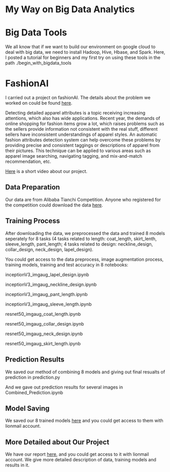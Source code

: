 # My Way on Big Data Analytics

# Big Data Tools

We all know that if we want to build our environment on google cloud to deal with big data, we need to install Hadoop, Hive, Hbase, and Spark. Here, I posted a tutorial for beginners and my first try on using these tools in the path ./begin_with_bigdata_tools

# FashionAI

I carried out a project on fashionAI. The details about the problem we worked on could be found [here](https://www.alibabacloud.com/zh/campaign/fashionai). 

Detecting detailed apparel attributes is a topic receiving increasing attentions, which also has wide applications. Recent year, the demands of online shopping for fashion items grow a lot, which raises problems such as the sellers provide information not consistent with the real stuff, different sellers have inconsistent understandings of apparel styles. An automatic fashion attributes detection system can help overcome these problems by providing precise and consistent taggings or descriptions of apparel from their pictures. This technique can be applied to various areas such as apparel image searching, navigating tagging, and mix-and-match recommendation, etc.

[Here](https://youtu.be/0_sKvq5NxpY) is a short video about our project.


Data Preparation
----------------
Our data are from Alibaba Tianchi Competition. Anyone who registered for the competition could download the data [here](https://tianchi.aliyun.com/getStart/information.htm?spm=5176.100067.5678.2.77b655052XICWe&raceId=231670).

Training Process
----------------
After downloading the data, we preprocessed the data and trained 8 models seperately for 8 tasks (4 tasks related to length: coat_length, skirt_lenth, sleeve_length, pant_length; 4 tasks related to design: neckline_design, collar_design, neck_design, lapel_design).

You could get access to the data preprocess, image augmentation process, training models, training and test accuracy in 8 notebooks:

inceptionV3_imgaug_lapel_design.ipynb

inceptionV3_imgaug_neckline_design.ipynb

inceptionV3_imgaug_pant_length.ipynb

inceptionV3_imgaug_sleeve_length.ipynb

resnet50_imgaug_coat_length.ipynb

resnet50_imgaug_collar_design.ipynb

resnet50_imgaug_neck_design.ipynb

resnet50_imgaug_skirt_length.ipynb

Prediction Results
----------------

We saved our method of combining 8 models and giving out final resualts of prediction in prediction.py

And we gave out prediction results for several images in Combined_Prediction.ipynb

Model Saving
----------------

We saved our 8 trained models [here](https://drive.google.com/open?id=1ym7w3cqBFTlIRnS_37CdWtgPLgVP3ykG) and you could get access to them with lionmail account.

More Detailed about Our Project
----------------

We have our report [here](https://drive.google.com/open?id=1jbXtrMNsQfmIPntXiXSqGXcDegh85W6lDKHE-RjWZYU), and you could get access to it with lionmail account. We give more detailed description of data, training models and results in it.
